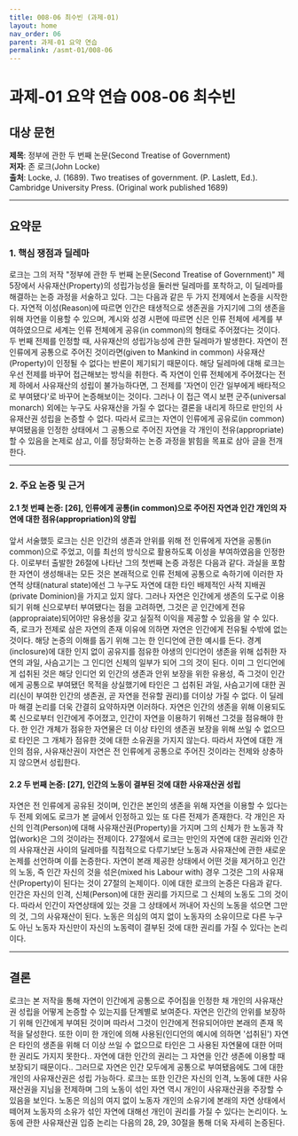 ```yaml
---
title: 008-06 최수빈 (과제-01)
layout: home
nav_order: 06
parent: 과제-01 요약 연습
permalink: /asmt-01/008-06
---
```


# 과제-01 요약 연습 008-06 최수빈 

## 대상 문헌  
**제목**: 정부에 관한 두 번째 논문(Second Treatise of Government)  
**저자**: 존 로크(John Locke)  
**출처**: Locke, J. (1689). Two treatises of government. (P. Laslett, Ed.). Cambridge University Press. (Original work published 1689)  

---

## 요약문  

### 1. 핵심 쟁점과 딜레마  
로크는 그의 저작 "정부에 관한 두 번째 논문(Second Treatise of Government)" 제5장에서 사유재산(Property)의 성립가능성을 둘러싼 딜레마를 포착하고, 이 딜레마를 해결하는 논증 과정을 서술하고 있다. 그는 다음과 같은 두 가지 전제에서 논증을 시작한다. 자연적 이성(Reason)에 따르면 인간은 태생적으로 생존권을 가지기에 그의 생존을 위해 자연을 이용할 수 있으며, 계시와 성경 시편에 따르면 신은 인류 전체에 세계를 부여하였으므로 세계는 인류 전체에게 공유(in common)의 형태로 주어졌다는 것이다. 두 번째 전제를 인정할 때, 사유재산의 성립가능성에 관한 딜레마가 발생한다. 자연이 전 인류에게 공통으로 주어진 것이라면(given to Mankind in common) 사유재산(Property)이 인정될 수 없다는 반론이 제기되기 때문이다. 해당 딜레마에 대해 로크는 우선 전제를 바꾸어 접근해보는 방식을 취한다. 즉 자연이 인류 전체에게 주어졌다는 전제 하에서 사유재산의 성립이 불가능하다면, 그 전제를 '자연이 인간 일부에게 배타적으로 부여됐다'로 바꾸어 논증해보이는 것이다. 그러나 이 접근 역시 보편 군주(universal monarch) 외에는 누구도 사유재산을 가질 수 없다는 결론을 내리게 하므로 만인의 사유재산권 성립을 논증할 수 없다. 따라서 로크는 자연이 인류에게 공유로(in common) 부여됐음을 인정한 상태에서 그 공통으로 주어진 자연을 각 개인이 전유(appropriate)할 수 있음을 논제로 삼고, 이를 정당화하는 논증 과정을 밝힘을 목표로 삼아 글을 전개한다.

---

### 2. 주요 논증 및 근거  

#### 2.1 첫 번째 논증: [26], 인류에게 공통(in common)으로 주어진 자연과 인간 개인의 자연에 대한 점유(appropriation)의 양립
앞서 서술했듯 로크는 신은 인간의 생존과 안위를 위해 전 인류에게 자연을 공통(in common)으로 주었고, 이를 최선의 방식으로 활용하도록 이성을 부여하였음을 인정한다. 이로부터 출발한 26절에 나타난 그의 첫번째 논증 과정은 다음과 같다. 과실을 포함한 자연이 생성해내는 모든 것은 본래적으로 인류 전체에 공통으로 속하기에 이러한 자연적 상태(natural state)에선 그 누구도 자연에 대한 타인 배제적인 사적 지배권(private Dominion)을 가지고 있지 않다. 그러나 자연은 인간에게 생존의 도구로 이용되기 위해 신으로부터 부여됐다는 점을 고려하면, 그것은 곧 인간에게 전유(appropraiate)되어야만 유용성을 갖고 실질적 이익을 제공할 수 있음을 알 수 있다. 즉, 로크가 전제로 삼은 자연의 존재 이유에 의하면 자연은 인간에게 전유될 수밖에 없는 것이다. 해당 논증의 이해를 돕기 위해 그는 한 인디언에 관한 예시를 든다. 경계(inclosure)에 대한 인지 없이 공유지를 점유한 야생의 인디언이 생존을 위해 섭취한 자연의 과일, 사슴고기는 그 인디언 신체의 일부가 되어 그의 것이 된다. 이미 그 인디언에게 섭취된 것은 해당 인디언 외 인간의 생존과 안위 보장을 위한 유용성, 즉 그것이 인간에게 공통으로 부여됐던 목적을 상실했기에 타인은 그 섭취된 과일, 사슴고기에 대한 권리(신이 부여한 인간의 생존권, 곧 자연을 전유할 권리)를 더이상 가질 수 없다. 이 딜레마 해결 논리를 더욱 간결히 요약하자면 이러하다. 자연은 인간의 생존을 위해 이용되도록 신으로부터 인간에게 주어졌고, 인간이 자연을 이용하기 위해선 그것을 점유해야 한다. 한 인간 개체가 점유한 자연물은 더 이상 타인의 생존권 보장을 위해 쓰일 수 없으므로 타인은 그 개체가 점유한 것에 대한 소유권을 가지지 않는다. 따라서 자연에 대한 개인의 점유, 사유재산권이 자연은 전 인류에게 공통으로 주어진 것이라는 전제와 상충하지 않으면서 성립한다.

#### 2.2 두 번째 논증: [27], 인간의 노동이 결부된 것에 대한 사유재산권 성립  
자연은 전 인류에게 공유된 것이며, 인간은 본인의 생존을 위해 자연을 이용할 수 있다는 두 전제 외에도 로크가 본 글에서 인정하고 있는 또 다른 전제가 존재한다. 각 개인은 자신의 인격(Person)에 대해 사유재산권(Property)을 가지며 그의 신체가 한 노동과 작업(work)은 그의 것이라는 전제이다. 27절에서 로크는 만인의 자연에 대한 권리와 인간의 사유재산권 사이의 딜레마를 직접적으로 다루기보단 노동과 사유재산에 관한 새로운 논제를 선언하며 이를 논증한다. 자연이 본래 제공한 상태에서 어떤 것을 제거하고 인간의 노동, 즉 인간 자신의 것을 섞은(mixed his Labour with) 경우 그것은 그의 사유재산(Property)이 된다는 것이 27절의 논제이다. 이에 대한 로크의 논증은 다음과 같다. 인간은 자신의 인격, 신체(Person)에 대한 권리를 가지므로 그 신체의 노동도 그의 것이다. 따라서 인간이 자연상태에 있는 것을 그 상태에서 꺼내어 자신의 노동을 섞으면 그만의 것, 그의 사유재산이 된다. 노동은 의심의 여지 없이 노동자의 소유이므로 다른 누구도 아닌 노동자 자신만이 자신의 노동력이 결부된 것에 대한 권리를 가질 수 있다는 논리이다. 

---

## 결론  
로크는 본 저작을 통해 자연이 인간에게 공통으로 주어짐을 인정한 채 개인의 사유재산권 성립을 어떻게 논증할 수 있는지를 단계별로 보여준다. 자연은 인간의 안위를 보장하기 위해 인간에게 부여된 것이며 따라서 그것이 인간에게 전유되어야만 본래의 존재 목적을 달성한다. 또한 이미 한 개인에 의해 사용된(인디언의 예시에 의하면 '섭취된') 자연은 타인의 생존을 위해 더 이상 쓰일 수 없으므로 타인은 그 사용된 자연물에 대한 어떠한 권리도 가지지 못한다.. 자연에 대한 인간의 권리는 그 자연을 인간 생존에 이용할 때 보장되기 때문이다.. 그러므로 자연은 인간 모두에게 공통으로 부여됐음에도 그에 대한 개인의 사유재산권은 성립 가능하다. 로크는 또한 인간은 자신의 인격, 노동에 대한 사유재산권을 지님을 전제하며 그의 노동이 섞인 자연 역시 개인이 사유재산권을 주장할 수 있음을 보인다. 노동은 의심의 여지 없이 노동자 개인의 소유기에 본래의 자연 상태에서 떼어져 노동자의 소유가 섞인 자연에 대해선 개인이 권리를 가질 수 있다는 논리이다. 노동에 관한 사유재산권 입증 논리는 다음의 28, 29, 30절을 통해 더욱 자세히 논증된다. 